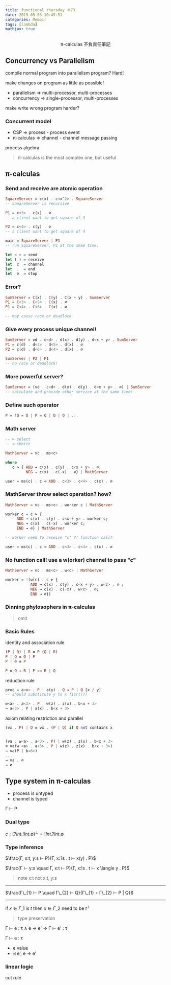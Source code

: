 ```yaml
---
title: functional thursday ＃73
date: 2019-05-03 10:45:51
categories: Memoir
tags: [lambda]
mathjax: true
---
```


<center>
π-calculas 不負責任筆記
</center>


<!-- more -->


## Concurrency vs Parallelism

compile normal program into parallelism program? Hard!

make changes on program as little as possible!

- parallelism ⇒ multi-processor, multi-processes
- concurrency ⇒ single-processor, multi-processes

make write wrong program harder?

### Concurrent model
- CSP ⇒ process - process event
- π-calculas ⇒ channel - channel message passing

process algebra
> π-calculas is the most complex one, but useful

## π-calculas

### Send and receive are atomic operation

```haskell
SquareServer = c(x) . c<x^2> . SquareServer
-- SquareServer is recursive

P1 = c<3> . c(x) . ∅
-- a client want to get square of 3

P2 = c<4> . c(y) . ∅
-- a client want to get square of 4

main = SquareServer | P1
-- run SquareServer, P1 at the smae time.

let < > = send
let ( ) = receive
let  c  = channel
let  .  = end
let  ∅  = stop
```

### Error?

```haskell
SumServer = C(x) . C(y) . C(x + y) . SumServer
P1 = C<3> . C<5> . C(x) . ∅
P1 = C<4> . C<6> . C(x) . ∅

-- may cause race or deadlock
```

### Give every process unique channel!

```haskell
SumServer = νd . c<d> . d(x) . d(y) . d<x + y> . SumServer
P1 = c(d) . d<3> . d<5> . d(x) . ∅
P2 = c(d) . d<6> . d<4> . d(x) . ∅

SumServer | P2 | P1
-- no race or deadlock!
```

### More powerful server?

```haskell
SumServer = (νd . c<d> . d(x) . d(y) . d<x + y> . ∅) | SumServer
-- calculate and provide other service at the same time!
```

### Define such operator

```haskell
P = !Q = Q | P = Q | Q | Q | ...
```

### Math server

```haskell
-- ⊳ select
-- ⊲ choice

MathServer = νc . ms<c>

where
   c ⊳ { ADD → c(x) . c(y) . c<x + y> . ∅;
         NEG → c(x) . c(-x) . ∅} | MathServer

user = ms(c) . c ⊲ ADD . c<3> . c<4> . c(x) . ∅

```

### MathServer throw select operation? how?

```haskell
MathServer = νc . ms<c> . worker c | MathServer

worker c = c ⊳ {
     ADD → c(x) . c(y) . c<x + y> . worker c;
     NEG → c(x) . c(-x) . worker c;
     END → ∅} | MathServer

-- worker need to receive "c" ?! function call?

user = ms(c) . c ⊲ ADD . c<3> . c<4> . c(x) . ∅

```

### No function call! use a w(orker) channel to pass "c"

```haskell
MathServer = νc . ms<c> . w<c> | MathServer

worker = !(w(c) . c ⊳ {
           ADD → c(x) . c(y) . c<x + y> . w<c> . ∅ ;
           NEG → c(x) . c(-x) . w<c> . ∅;
           END → ∅})
```

### Dinning phylosophers in π-calculas

> omit

### Basic Rules

identity and association rule

```haskell
(P | Q) | R ≡ P (Q | R)
P | Q ≡ Q | P
P | ∅ ≡ P

P ≡ Q ⇒ R | P == R | Q
```

reduction rule

```haskell
proc = a<x> . P | a(y) . Q → P | Q [x / y]
-- should substitute y to x fisrt(?)
```

```haskell
w<a> . a<3> . P | w(z) . z(x) . b<x + 3>
→ a<3> . P | a(x) . b<x + 3>
```

axiom relating restriction and parallel

```haskell
(νx . P) | Q ≡ νx . (P | Q) if Q not contains x


(νa . w<a> . a<3> . P) | w(z) . z(x) . b<x + 3>
≡ νa(w <a> . a<3> . P | w(z) . z(x) . b<x + 3>)
→ νa(P | b<6>)
...
→ νa . ∅
→ ∅
```

## Type system in π-calculas

- process is untyped
- channel is typed

Γ ⊢ P

### Dual type

$c : (?Int . !Int . ∅)^{⊥} = !Int . ?Int . ∅$

### Type inference

$\frac{Γ, x:t, y:s ⊢ P}{Γ, x:?s . t ⊢ x(y) . P}$

$\frac{Γ ⊢ y:s \quad Γ, x:t ⊢ P}{Γ, x:!s . t ⊢ x \langle y . P}$

> note x:t not x:t, y:s

----

$\frac{Γ\_{1} ⊢ P \quad Γ\_{2} ⊢ Q}{Γ\_{1} ∘ Γ\_{2} ⊢ P | Q}$


----

if $x ∈ Γ\_{1}$ is $t$
then $x ∈ Γ\_{2}$ need to be $t^{⊥}$


> type preservation

Γ ⊢ e : τ ∧ e -> e' ⇒ Γ ⊢ e' : τ

Γ ⊢ e : τ
- e value
- ∃ e', e → e'

### linear logic

cut rule
